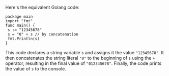 Here's the equivalent Golang code:
```
package main
import "fmt"
func main() {
 s := "12345678"
 s = "0" + s // by concatenation
 fmt.Println(s)
}
``` 
This code declares a string variable `s` and assigns it the value `"12345678"`. It then concatenates the string literal `"0"` to the beginning of `s` using the `+` operator, resulting in the final value of `"012345678"`. Finally, the code prints the value of `s` to the console.

